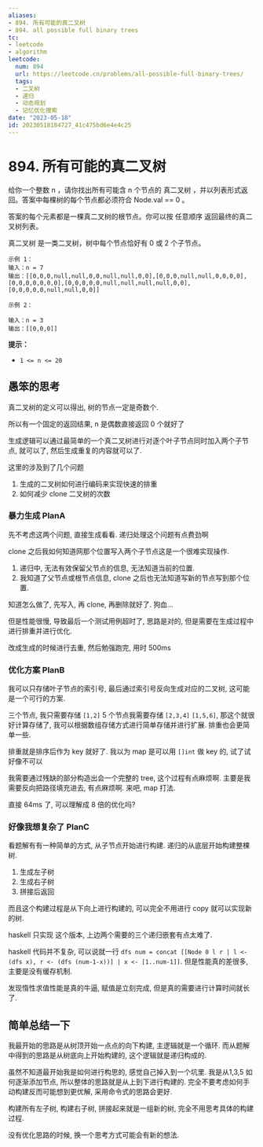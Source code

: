 ```yaml
---
aliases:
- 894. 所有可能的真二叉树
- 894. all possible full binary trees
tc:
- leetcode
- algorithm
leetcode:
  num: 894
  url: https://leetcode.cn/problems/all-possible-full-binary-trees/
  tags:
  - 二叉树
  - 递归
  - 动态规划
  - 记忆优化搜索
date: "2023-05-18"
id: 20230518184727_41c475bd6e4e4c25
---
```


# 894. 所有可能的真二叉树

给你一个整数 n ，请你找出所有可能含 n 个节点的 真二叉树 ，并以列表形式返回。答案中每棵树的每个节点都必须符合 Node.val == 0 。

答案的每个元素都是一棵真二叉树的根节点。你可以按 任意顺序 返回最终的真二叉树列表。

真二叉树 是一类二叉树，树中每个节点恰好有 0 或 2 个子节点。


```
示例 1：
输入：n = 7
输出：[[0,0,0,null,null,0,0,null,null,0,0],[0,0,0,null,null,0,0,0,0],[0,0,0,0,0,0,0],[0,0,0,0,0,null,null,null,null,0,0],[0,0,0,0,0,null,null,0,0]]

示例 2：

输入：n = 3
输出：[[0,0,0]]
```

**提示：**

* `1 <= n <= 20`

## 愚笨的思考

真二叉树的定义可以得出, 树的节点一定是奇数个.

所以有一个固定的返回结果, n 是偶数直接返回 0 个就好了

生成逻辑可以通过最简单的一个真二叉树进行对逐个叶子节点同时加入两个子节点, 就可以了, 然后生成重复的内容就可以了.

这里的涉及到了几个问题
1. 生成的二叉树如何进行编码来实现快速的排重
2. 如何减少 clone 二叉树的次数

### 暴力生成 PlanA

先不考虑这两个问题, 直接生成看看.
递归处理这个问题有点费劲啊

clone 之后我如何知道网那个位置写入两个子节点这是一个很难实现操作.
1. 递归中, 无法有效保留父节点的信息, 无法知道当前的位置.
2. 我知道了父节点或根节点信息, clone 之后也无法知道写新的节点写到那个位置.

知道怎么做了, 先写入, 再 clone, 再删除就好了.
狗血...

但是性能很慢, 导致最后一个测试用例超时了, 思路是对的, 但是需要在生成过程中进行排重并进行优化.

改成生成的时候进行去重, 然后勉强跑完, 用时 500ms

### 优化方案 PlanB

我可以只存储叶子节点的索引号, 最后通过索引号反向生成对应的二叉树, 这可能是一个可行的方案.

三个节点, 我只需要存储 `[1,2]` 5 个节点我需要存储 `[2,3,4]` `[1,5,6]`, 那这个就很好计算存储了, 我可以根据数组存储方式进行简单存储并进行扩展.
排重也会更简单一些.

排重就是排序后作为 key 就好了. 我以为 map 是可以用 `[]int` 做 key 的, 试了试好像不可以

我需要通过残缺的部分构造出会一个完整的 tree, 这个过程有点麻烦啊.
主要是我需要反向把路径填充进去, 有点麻烦啊.
来吧, map 打法.

直接 64ms 了, 可以理解成 8 倍的优化吗?

### 好像我想复杂了 PlanC

看题解有有一种简单的方式, 从子节点开始进行构建.
递归的从底层开始构建整棵树.

1. 生成左子树
2. 生成右子树
3. 拼接后返回

而且这个构建过程是从下向上进行构建的, 可以完全不用进行 copy 就可以实现新的树.

haskell 只实现 这个版本, 上边两个需要的三个递归嵌套有点太难了.

haskell 代码并不复杂, 可以说就一行 `dfs num = concat [[Node 0 l r | l <- (dfs x), r <- (dfs (num-1-x))] | x <- [1..num-1]]`.
但是性能真的差很多, 主要是没有缓存机制.

发现惰性求值性能是真的牛逼, 赋值是立刻完成, 但是真的需要进行计算时间就长了.

## 简单总结一下

我最开始的思路是从树顶开始一点点的向下构建, 主逻辑就是一个循环.
而从题解中得到的思路是从树底向上开始构建的, 这个逻辑就是递归构成的.

虽然不知道最开始我是如何进行构思的, 感觉自己掉入到一个坑里.
我是从1,3,5 如何逐渐添加节点, 所以整体的思路就是从上到下进行构建的.
完全不要考虑如何手动构建反而可能想到更优解, 采用命令式的思路会更好.

构建所有左子树, 构建右子树, 拼接起来就是一组新的树, 完全不用思考具体的构建过程.

没有优化思路的时候, 换一个思考方式可能会有新的想法.
